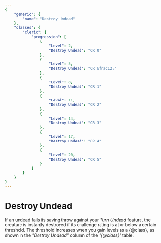 ```yaml
---
{
	"generic": {
		"name": "Destroy Undead"
	},
	"classes": {
		"cleric": {
			"progression": [
				{
					"Level": 2,
					"Destroy Undead": "CR 0"
				},
				{
					"Level": 5,
					"Destroy Undead": "CR &frac12;"
				},
				{
					"Level": 8,
					"Destroy Undead": "CR 1"
				},
				{
					"Level": 11,
					"Destroy Undead": "CR 2"
				},
				{
					"Level": 14,
					"Destroy Undead": "CR 3"
				},
				{
					"Level": 17,
					"Destroy Undead": "CR 4"
				},
				{
					"Level": 20,
					"Destroy Undead": "CR 5"
				}
			]
		}
	}
}
---
```

# Destroy Undead
If an undead fails its saving throw against your *Turn Undead* feature, the creature is instantly destroyed if its challenge rating is at or below a certain threshold.
The threshold increases when you gain levels as a {@class}, as shown in the *"Destroy Undead"* column of the *"{@class}"* table.
